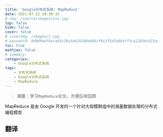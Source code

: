 ```yaml
---
title: 'Google分布式系统: MapReduce'
date: 2021-07-22 18:30:33
# img: /source/images/xxx.jpg
top: false
hide: false
cover: false
# coverImg: /images/1.jpg
# password: 8d969eef6ecad3c29a3a629280e686cf0c3f5d5a86aff3ca12020c923adc6c92
toc: true
mathjax: false
# summary:
categories:
    - Google分布式系统
tags:
    - 分布式系统
    - Google分布式系统
    - MapReduce
---
```


> 摘要：学习`MapReduce`论文，方便后续回顾

MapReduce 是由 Google 开发的一个针对大规模群组中的海量数据处理的分布式编程模型


## 翻译